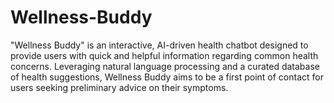 # Wellness-Buddy
"Wellness Buddy" is an interactive, AI-driven health chatbot designed to provide users with quick and helpful information regarding common health concerns. Leveraging natural language processing and a curated database of health suggestions, Wellness Buddy aims to be a first point of contact for users seeking preliminary advice on their symptoms.
